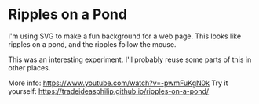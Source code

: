 # Ripples on a Pond

I'm using SVG to make a fun background for a web page.
This looks like ripples on a pond, and the ripples follow the mouse.

This was an interesting experiment.
I'll probably reuse some parts of this in other places.

More info:  https://www.youtube.com/watch?v=-pwmFuKgN0k
Try it yourself:  https://tradeideasphilip.github.io/ripples-on-a-pond/